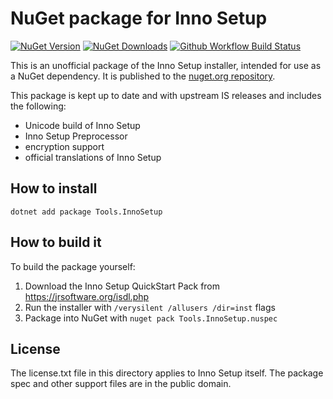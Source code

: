 
NuGet package for Inno Setup
============================

[![NuGet Version](https://img.shields.io/nuget/v/Tools.InnoSetup)](https://www.nuget.org/packages/Tools.InnoSetup)
[![NuGet Downloads](https://img.shields.io/nuget/dt/Tools.InnoSetup)](https://www.nuget.org/packages/Tools.InnoSetup)
[![Github Workflow Build Status](https://github.com/vslavik/nuget-tools-innosetup/workflows/Build%20NuGet%20package/badge.svg)](https://github.com/vslavik/nuget-tools-innosetup/actions)

This is an unofficial package of the Inno Setup installer, intended for use as
a NuGet dependency. It is published to the
[nuget.org repository](https://www.nuget.org/packages/Tools.InnoSetup/).

This package is kept up to date and with upstream IS releases and includes the
following:

 - Unicode build of Inno Setup
 - Inno Setup Preprocessor
 - encryption support
 - official translations of Inno Setup


How to install
--------------

```
dotnet add package Tools.InnoSetup
```


How to build it
---------------

To build the package yourself:

1. Download the Inno Setup QuickStart Pack from https://jrsoftware.org/isdl.php
2. Run the installer with `/verysilent /allusers /dir=inst` flags
3. Package into NuGet with `nuget pack Tools.InnoSetup.nuspec`


License
-------

The license.txt file in this directory applies to Inno Setup itself. The package
spec and other support files are in the public domain.
